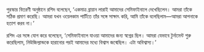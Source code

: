 পুরস্কার বিতরণী অনুষ্ঠানে রশিদ বলেছেন, ‘একমাত্র ব্রায়ান লারাই আমাদের সেমিফাইনালে দেখেছিলেন। আমরা তাঁকে সঠিক প্রমাণ করেছি। আমরা যখন ওয়েলকাম পার্টিতে তাঁর সঙ্গে সাক্ষাৎ করি, আমি তাঁকে বলেছিলাম—আমরা আপনাকে হতাশ করব না।’

রশিদ এর সঙ্গে যোগ করে বলেছেন, ‘সেমিফাইনালে যাওয়া আমাদের জন্য স্বপ্নের ছিল। আমরা যেভাবে টুর্নামেন্ট শুরু করেছিলাম, নিউজিল্যান্ডকে হারানোর পরই আমাদের মধ্যে বিশ্বাস জন্মেছিল। এটা অবিশ্বাস্য।’
